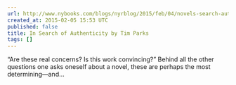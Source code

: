 ```yaml
---
url: http://www.nybooks.com/blogs/nyrblog/2015/feb/04/novels-search-authenticity/
created_at: 2015-02-05 15:53 UTC
published: false
title: In Search of Authenticity by Tim Parks
tags: []
---
```


“Are these real concerns? Is this work convincing?” Behind all the other questions one asks oneself about a novel, these are perhaps the most determining—and…
